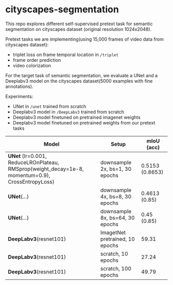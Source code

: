 # cityscapes-segmentation


This repo explores different self-supervised pretext task for semantic segmentation on cityscapes dataset (original resolution 1024x2048).

Pretext tasks we are implementing(using 15,000 frames of video data from cityscapes dataset):

* triplet loss on frame temporal location in `/triplet`
* frame order prediction
* video colorization

For the target task of semantic segmentation, we evaluate a UNet and a Deeplabv3 model on the cityscapes dataset(5000 examples with fine annotations).

Experiments:

* UNet in `/unet` trained from scratch 
* Deeplabv3 model in `/DeepLabv3` trained from scratch 
* Deeplabv3 model finetuned on pretrained imagenet weights
* Deeplabv3 model finetuned on pretrained weights from our pretext tasks

Model  | Setup | mIoU (acc)
------------- | ------------- | ---
**UNet** (lr=0.001, ReduceLROnPlateau, RMSprop(weight_decay=1e-8, momentum=0.9), CrossEntropyLoss) | downsample 2x, bs=1, 30 epochs | 0.5153 (0.8653)
**UNet**(...) | downsample 4x, bs=8, 30 epochs | 0.4613 (0.85)
**UNet**(...)  | downsample 8x, bs=64, 30 epochs | 0.45 (0.85)
**DeepLabv3**(resnet101) | ImagetNet pretrained, 10 epochs | 59.31
**DeepLabv3**(resnet101) | scratch, 10 epochs | 27.24
**DeepLabv3**(resnet101) | scratch, 100 epochs | 49.79